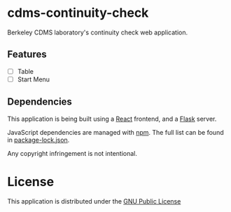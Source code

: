 # cdms-continuity-check
Berkeley CDMS laboratory's continuity check web application.

## Features
- [ ]  Table
- [ ]  Start Menu

## Dependencies
This  application is being built using a [React](https://reactjs.org) frontend, and a [Flask](http://flask.pocoo.org) server.

JavaScript dependencies are managed with [npm](https://npmjs.com). The full list can be found in [package-lock.json](./web_app/static/package_lock.json). 

Any copyright infringement is not intentional. 


# License

This application is distributed under the [GNU Public License](./LICENSE.md)
